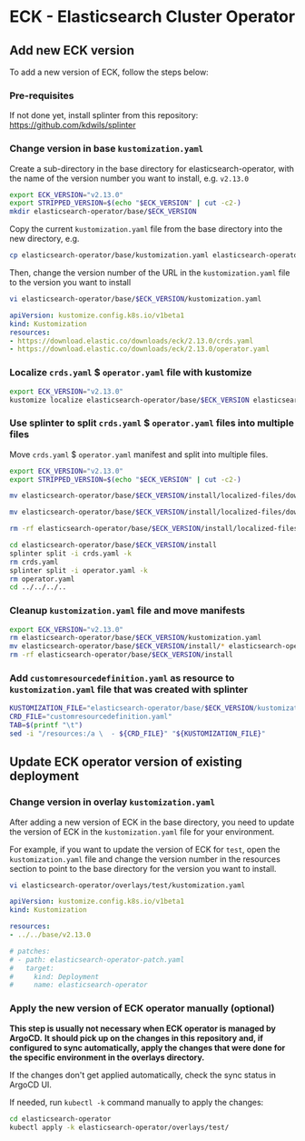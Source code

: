 # ECK - Elasticsearch Cluster Operator

## Add new ECK version

To add a new version of ECK, follow the steps below:

### Pre-requisites

If not done yet, install splinter from this repository: <https://github.com/kdwils/splinter>

### Change version in base `kustomization.yaml`

Create a sub-directory in the base directory for elasticsearch-operator, with the name of the version number you want to install, e.g. `v2.13.0`

```bash
export ECK_VERSION="v2.13.0"
export STRIPPED_VERSION=$(echo "$ECK_VERSION" | cut -c2-)
mkdir elasticsearch-operator/base/$ECK_VERSION
```

Copy the current `kustomization.yaml` file from the base directory into the new directory, e.g.

```bash
cp elasticsearch-operator/base/kustomization.yaml elasticsearch-operator/base/$ECK_VERSION
```

Then, change the version number of the URL in the `kustomization.yaml` file to the version you want to install

```bash
vi elasticsearch-operator/base/$ECK_VERSION/kustomization.yaml
```

```yaml
apiVersion: kustomize.config.k8s.io/v1beta1
kind: Kustomization
resources:
- https://download.elastic.co/downloads/eck/2.13.0/crds.yaml
- https://download.elastic.co/downloads/eck/2.13.0/operator.yaml
```

### Localize `crds.yaml` $ `operator.yaml` file with kustomize

```bash
export ECK_VERSION="v2.13.0"
kustomize localize elasticsearch-operator/base/$ECK_VERSION elasticsearch-operator/base/$ECK_VERSION/install
```

### Use splinter to split `crds.yaml` $ `operator.yaml` files into multiple files

Move `crds.yaml` $ `operator.yaml` manifest and split into multiple files.

```bash
export ECK_VERSION="v2.13.0"
export STRIPPED_VERSION=$(echo "$ECK_VERSION" | cut -c2-)

mv elasticsearch-operator/base/$ECK_VERSION/install/localized-files/download.elastic.co/downloads/eck/$STRIPPED_VERSION/crds.yaml elasticsearch-operator/base/$ECK_VERSION/install

mv elasticsearch-operator/base/$ECK_VERSION/install/localized-files/download.elastic.co/downloads/eck/$STRIPPED_VERSION/operator.yaml elasticsearch-operator/base/$ECK_VERSION/install

rm -rf elasticsearch-operator/base/$ECK_VERSION/install/localized-files

cd elasticsearch-operator/base/$ECK_VERSION/install
splinter split -i crds.yaml -k
rm crds.yaml
splinter split -i operator.yaml -k
rm operator.yaml
cd ../../../..
```

### Cleanup `kustomization.yaml` file and move manifests

```bash
export ECK_VERSION="v2.13.0"
rm elasticsearch-operator/base/$ECK_VERSION/kustomization.yaml
mv elasticsearch-operator/base/$ECK_VERSION/install/* elasticsearch-operator/base/$ECK_VERSION/
rm -rf elasticsearch-operator/base/$ECK_VERSION/install
```

### Add `customresourcedefinition.yaml` as resource to `kustomization.yaml` file that was created with splinter

```bash
KUSTOMIZATION_FILE="elasticsearch-operator/base/$ECK_VERSION/kustomization.yaml"
CRD_FILE="customresourcedefinition.yaml"
TAB=$(printf "\t")
sed -i "/resources:/a \  - ${CRD_FILE}" "${KUSTOMIZATION_FILE}"
```

## Update ECK operator version of existing deployment

### Change version in overlay `kustomization.yaml`

After adding a new version of ECK in the base directory, you need to update the version of ECK in the `kustomization.yaml` file for your environment.

For example, if you want to update the version of ECK for `test`, open the `kustomization.yaml` file and change the version number in the resources section to point to the base directory for the version you want to install.

```bash
vi elasticsearch-operator/overlays/test/kustomization.yaml
```

```yaml
apiVersion: kustomize.config.k8s.io/v1beta1
kind: Kustomization

resources:
- ../../base/v2.13.0

# patches:
# - path: elasticsearch-operator-patch.yaml
#   target:
#     kind: Deployment
#     name: elasticsearch-operator

```

### Apply the new version of ECK operator manually (optional)

**This step is usually not necessary when ECK operator is managed by ArgoCD.**
**It should pick up on the changes in this repository and, if configured to sync automatically, apply the changes that were done for the specific environment in the overlays directory.**

If the changes don't get applied automatically, check the sync status in ArgoCD UI.

If needed, run `kubectl -k` command manually to apply the changes:

```bash
cd elasticsearch-operator
kubectl apply -k elasticsearch-operator/overlays/test/
```
